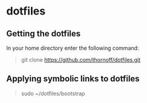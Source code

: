 # dotfiles

## Getting the dotfiles

In your home directory enter the following command:

> git clone https://github.com/thornoff/dotfiles.git

## Applying symbolic links to dotfiles

> sudo ~/dotfiles/bootstrap
